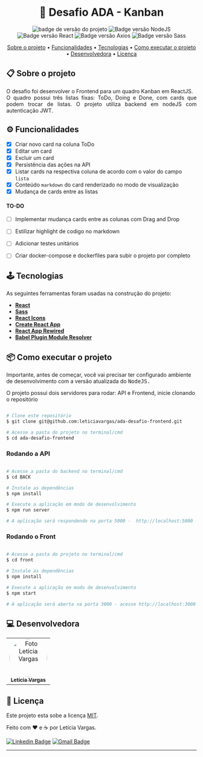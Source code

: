 <h1 align="center">📝 Desafio ADA - Kanban</h1>
<p align="center">
  <img src="https://img.shields.io/badge/version-1.0.0-green" alt="badge de versão do projeto"/>
  <img src="https://img.shields.io/static/v1?label=NodeJS&message=18.14.0&color=339933&logo=node.js" alt="Badge versão NodeJS"/>
  <img src="https://img.shields.io/static/v1?label=ReactJS&message=%CB%8618.2.0&color=61DAFB&logo=react" alt="Badge versão React"/>
  <img src="https://img.shields.io/static/v1?label=Axios&message=%CB%861.3.4&color=5A29E4&logo=axios" alt="Badge versão Axios"/>
  <img src="https://img.shields.io/static/v1?label=Sass&message=%CB%861.58.1&color=CC6699&logo=sass" alt="Badge versão Sass"/>
</p>


<p align="center">
 <a href="#-sobre-o-projeto">Sobre o projeto</a> •
 <a href="#-funcionalidades">Funcionalidades</a> • 
 <a href="#-tecnologias">Tecnologias</a> • 
 <a href="#-como-executar-o-projeto">Como executar o projeto</a> • 
 <a href="#-desenvolvedora">Desenvolvedora</a> • 
 <a href="#-licença">Licença</a>
</p>

## 📋 Sobre o projeto

<p align="justify">
  O desafio foi desenvolver o Frontend para um quadro Kanban em ReactJS. </br>
  O quadro possui três listas fixas: ToDo, Doing e Done, com cards que podem trocar de listas.
  O projeto utiliza backend em nodeJS com autenticação JWT.
</p>

## ⚙ Funcionalidades
- [x] Criar novo card na coluna ToDo
- [x] Editar um card
- [x] Excluir um card
- [x] Persistência das ações na API
- [x] Listar cards na respectiva coluna de acordo com o valor do campo `lista`
- [x] Conteúdo `markdown` do card renderizado no modo de visualização
- [x] Mudança de cards entre as listas

#### TO-DO
- [ ] Implementar mudança cards entre as colunas com Drag and Drop
- [ ] Estilizar highlight de codigo no markdown
- [ ] Adicionar testes unitários
- [ ] Criar docker-compose e dockerfiles para subir o projeto por completo


## 🕹 Tecnologias

As seguintes ferramentas foram usadas na construção do projeto:

-   **[React](https://reactjs.org/)**
-   **[Sass](https://sass-lang.com/)**
-   **[React Icons](https://react-icons.github.io/react-icons)**
-   **[Create React App](https://create-react-app.dev/)**
-   **[React App Rewired](https://www.npmjs.com/package/react-app-rewired)**
-   **[Babel Plugin Module Resolver](https://www.npmjs.com/package/babel-plugin-module-resolver)**

## 📦 Como executar o projeto

Importante, antes de começar, você vai precisar ter configurado ambiente de desenvolvimento com a versão atualizada do <kbd>NodeJS</kdb>.

O projeto possui dois servidores para rodar: API e Frontend, inicie clonando o repositório

```bash

# Clone este repositório
$ git clone git@github.com:leticiavargas/ada-desafio-frontend.git

# Acesse a pasta do projeto no terminal/cmd
$ cd ada-desafio-frontend

```

### Rodando a API
```bash

# Acesse a pasta do backend no terminal/cmd
$ cd BACK

# Instale as dependências
$ npm install

# Execute a aplicação em modo de desenvolvimento
$ npm run server

# A aplicação será respondendo na porta 5000 -  http://localhost:5000

```

### Rodando o Front

```bash

# Acesse a pasta do projeto no terminal/cmd
$ cd front

# Instale as dependências
$ npm install

# Execute a aplicação em modo de desenvolvimento
$ npm start

# A aplicação será aberta na porta 3000 - acesse http://localhost:3000

```

## 💻 Desenvolvedora
<table>
  <tr>
    <td align="center"><a href="https://github.com/leticiavargas/">
      <img style="border-radius: 50%;" src="https://pt.gravatar.com/userimage/186334662/ec308d4832e83fdc97fbb724d6f69a70.jpg" width="100px;" alt="Foto Letícia Vargas"/>
      <br />
      <sub><b>Letícia Vargas</b></sub></a><br /> 
    </td>
  </tr>
</table>


## 📝 Licença

Este projeto esta sobe a licença [MIT](./LICENSE).

Feito com ❤️ e ☕ por Letícia Vargas.

[![Linkedin Badge](https://img.shields.io/badge/-LetíciaVargas-blue?style=flat-square&logo=Linkedin&logoColor=white&link=https://www.linkedin.com/in/leticiavargas/)](https://www.linkedin.com/in/leticiavargas/) 
[![Gmail Badge](https://img.shields.io/badge/-le.mvargas@gmail.com-c14438?style=flat-square&logo=Gmail&logoColor=white&link=mailto:le.mvargas@gmail.com)](mailto:le.mvargas@gmail.com)

---
